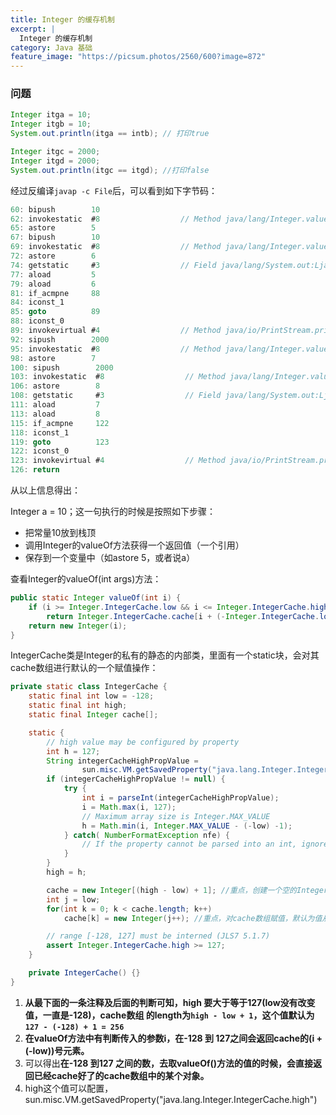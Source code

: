 ```yaml
---
title: Integer 的缓存机制
excerpt: |
  Integer 的缓存机制
category: Java 基础
feature_image: "https://picsum.photos/2560/600?image=872"
---
```

### 问题

```java
Integer itga = 10;
Integer itgb = 10;
System.out.println(itga == intb); // 打印true

Integer itgc = 2000;
Integer itgd = 2000;
System.out.println(itgc == itgd); //打印false
```

经过反编译`javap -c File`后，可以看到如下字节码：

```java
60: bipush        10
62: invokestatic  #8                  // Method java/lang/Integer.valueOf:(I)Ljava/lang/Integer;
65: astore        5
67: bipush        10
69: invokestatic  #8                  // Method java/lang/Integer.valueOf:(I)Ljava/lang/Integer;
72: astore        6
74: getstatic     #3                  // Field java/lang/System.out:Ljava/io/PrintStream;
77: aload         5
79: aload         6
81: if_acmpne     88
84: iconst_1
85: goto          89
88: iconst_0
89: invokevirtual #4                  // Method java/io/PrintStream.println:(Z)V
92: sipush        2000
95: invokestatic  #8                  // Method java/lang/Integer.valueOf:(I)Ljava/lang/Integer;
98: astore        7
100: sipush        2000
103: invokestatic  #8                  // Method java/lang/Integer.valueOf:(I)Ljava/lang/Integer;
106: astore        8
108: getstatic     #3                  // Field java/lang/System.out:Ljava/io/PrintStream;
111: aload         7
113: aload         8
115: if_acmpne     122
118: iconst_1
119: goto          123
122: iconst_0
123: invokevirtual #4                  // Method java/io/PrintStream.println:(Z)V
126: return
```

从以上信息得出：

Integer a = 10；这一句执行的时候是按照如下步骤：

- 把常量10放到栈顶
- 调用Integer的valueOf方法获得一个返回值（一个引用）
- 保存到一个变量中（如astore 5，或者说a）

查看Integer的valueOf(int args)方法：

```java
public static Integer valueOf(int i) {
    if (i >= Integer.IntegerCache.low && i <= Integer.IntegerCache.high)
        return Integer.IntegerCache.cache[i + (-Integer.IntegerCache.low)];//重点
    return new Integer(i);
}
```

IntegerCache类是Integer的私有的静态的内部类，里面有一个static块，会对其cache数组进行默认的一个赋值操作：

```java
private static class IntegerCache {
    static final int low = -128;
    static final int high;
    static final Integer cache[];

    static {
        // high value may be configured by property
        int h = 127;
        String integerCacheHighPropValue =
                sun.misc.VM.getSavedProperty("java.lang.Integer.IntegerCache.high");
        if (integerCacheHighPropValue != null) {
            try {
                int i = parseInt(integerCacheHighPropValue);
                i = Math.max(i, 127);
                // Maximum array size is Integer.MAX_VALUE
                h = Math.min(i, Integer.MAX_VALUE - (-low) -1);
            } catch( NumberFormatException nfe) {
                // If the property cannot be parsed into an int, ignore it.
            }
        }
        high = h;

        cache = new Integer[(high - low) + 1]; //重点，创建一个空的Integer数组，长度为high - low + 1，默认长度为256
        int j = low;
        for(int k = 0; k < cache.length; k++)
            cache[k] = new Integer(j++); //重点，对cache数组赋值，默认为值从-128到127，递增1，如果取值为10的元素，则要取出cache中的第10+ (-low) 号元素

        // range [-128, 127] must be interned (JLS7 5.1.7)
        assert Integer.IntegerCache.high >= 127;
    }

    private IntegerCache() {}
}
```

1. **从最下面的一条注释及后面的判断可知，high 要大于等于127(low没有改变值，一直是-128)，cache数组 的length为`high - low + 1`，这个值默认为`127 - (-128) + 1 = 256`**
2. **在valueOf方法中有判断传入的参数i，在-128 到 127之间会返回cache的(i + (-low))号元素。**
3. 可以得出**在-128 到127 之间的数，去取valueOf()方法的值的时候，会直接返回已经cache好了的cache数组中的某个对象。**
4. high这个值可以配置，sun.misc.VM.getSavedProperty("java.lang.Integer.IntegerCache.high")
